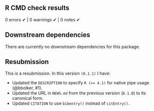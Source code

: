 ## R CMD check results

0 errors ✔ | 0 warnings ✔ | 0 notes ✔

## Downstream dependencies

There are currently no downstream dependencies for this package.

## Resubmission

This is a resubmission. In this version `(0.1.1)` I have:

* Updated the `DESCRIPTION` to specify `R (>= 4.1)` for native pipe usage (@bbolker, #1).
* Updated the URL in `NEWS.md` from the previous version (`0.1.0`) to its canonical form.
* Updated `CITATION` to use `bibentry()` instead of `citEntry()`.
